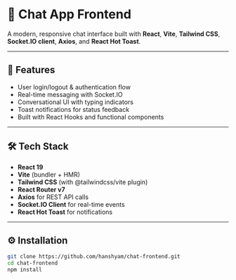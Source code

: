 # 📱 Chat App Frontend

A modern, responsive chat interface built with **React**, **Vite**, **Tailwind CSS**, **Socket.IO client**, **Axios**, and **React Hot Toast**.

---

## 🚀 Features

- User login/logout & authentication flow
- Real-time messaging with Socket.IO
- Conversational UI with typing indicators
- Toast notifications for status feedback
- Built with React Hooks and functional components

---

## 🛠 Tech Stack

- **React 19**
- **Vite** (bundler + HMR)
- **Tailwind CSS** (with @tailwindcss/vite plugin)
- **React Router v7**
- **Axios** for REST API calls
- **Socket.IO Client** for real-time events
- **React Hot Toast** for notifications


---

## ⚙️ Installation

```bash
git clone https://github.com/hanshyam/chat-frontend.git
cd chat-frontend
npm install
```




